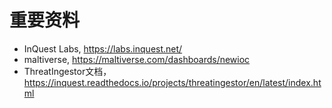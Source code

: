 # 重要资料

-   InQuest Labs, https://labs.inquest.net/
-   maltiverse, https://maltiverse.com/dashboards/newioc
-   ThreatIngestor文档，https://inquest.readthedocs.io/projects/threatingestor/en/latest/index.html

